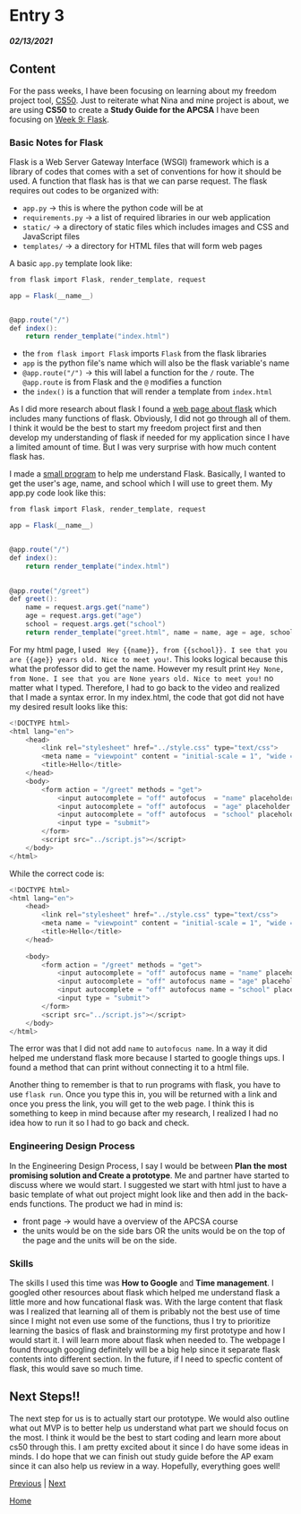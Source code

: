 # Entry 3
##### 02/13/2021

## Content
For the pass weeks, I have been focusing on learning about my freedom project tool, [CS50](https://cs50.harvard.edu/college/2021/fall/). Just to reiterate what Nina and mine project is about, we are using **CS50** to create a **Study Guide for the APCSA** I have been focusing on [Week 9: Flask](https://cs50.harvard.edu/college/2021/fall/weeks/9/).

### Basic Notes for Flask
Flask is a Web Server Gateway Interface (WSGI) framework which is a library of codes that comes with a set of conventions for how it should be used. A function that flask has is that we can parse request. The flask requires out codes to be organized with:
- `app.py` -> this is where the python code will be at
- `requirements.py` -> a list of required libraries in our web application
- `static/` -> a directory of static files which includes images and CSS and JavaScript files
- `templates/` -> a directory for HTML files that will form web pages

A basic `app.py` template look like:
```c#
from flask import Flask, render_template, request

app = Flask(__name__)


@app.route("/")
def index():
    return render_template("index.html")
```
- the `from flask import Flask` imports `Flask` from the flask libraries
- `app` is the python file's name which will also be the flask variable's name 
- `@app.route("/")` -> this will label a function for the `/` route. The `@app.route` is from Flask and the `@` modifies a function
- the `index()` is a function that will render a template from `index.html`

As I did more research about flask I found a [web page about flask](https://www.tutorialspoint.com/flask/flask_overview.htm) which includes many functions of flask. Obviously, I did not go through all of them. I think it would be the best to start my freedom project first and then develop my understanding of flask if needed for my application since I have a limited amount of time. But I was very surprise with how much content flask has.

I made a [small program](https://ide-6bbb60f064c04a0292e9d817cdb2daf9-8080.cs50.ws/) to help me understand Flask. Basically, I wanted to get the user's age, name, and school which I will use to greet them. My app.py code look like this:
```c#
from flask import Flask, render_template, request

app = Flask(__name__)


@app.route("/")
def index():
    return render_template("index.html")
    

@app.route("/greet")
def greet():
    name = request.args.get("name")
    age = request.args.get("age")
    school = request.args.get("school")
    return render_template("greet.html", name = name, age = age, school = school)

```
For my html page, I used ` Hey {{name}}, from {{school}}. I see that you are {{age}} years old. Nice to meet you!`. This looks logical because this what the professor did to get the name. However my result print `Hey None, from None. I see that you are None years old. Nice to meet you!` no matter what I typed. Therefore, I had to go back to the video and realized that I made a syntax error. In my index.html, the code that got did not have my desired result looks like this:
```c#
<!DOCTYPE html>
<html lang="en">
    <head>
        <link rel="stylesheet" href="../style.css" type="text/css">
        <meta name = "viewpoint" content = "initial-scale = 1", "wide = device-width">
        <title>Hello</title>
    </head>    
    <body>
        <form action = "/greet" methods = "get">
            <input autocomplete = "off" autofocus  = "name" placeholder = "Name" type = "text">
            <input autocomplete = "off" autofocus  = "age" placeholder = "Age" type = "text">
            <input autocomplete = "off" autofocus  = "school" placeholder = "School" type = "text">
            <input type = "submit">
        </form>
        <script src="../script.js"></script>
    </body>    
</html>
```
While the correct code is:
```c#
<!DOCTYPE html>
<html lang="en"> 
    <head>
        <link rel="stylesheet" href="../style.css" type="text/css">
        <meta name = "viewpoint" content = "initial-scale = 1", "wide = device-width">
        <title>Hello</title>
    </head>
        
    <body>
        <form action = "/greet" methods = "get">
            <input autocomplete = "off" autofocus name = "name" placeholder = "Name" type = "text">
            <input autocomplete = "off" autofocus name = "age" placeholder = "Age" type = "text">
            <input autocomplete = "off" autofocus name = "school" placeholder = "School" type = "text">
            <input type = "submit">
        </form>
        <script src="../script.js"></script>
    </body>    
</html>
```
The error was that I did not add `name` to `autofocus name`. In a way it did helped me understand flask more because I started to google things ups. I found a method that can print without connecting it to a html file.

Another thing to remember is that to run programs with flask, you have to use `flask run`. Once you type this in, you will be returned with a link and once you press the link, you will get to the web page. I think this is something to keep in mind because after my research, I realized I had no idea how to run it so I had to go back and check.


### Engineering Design Process
In the Engineering Design Process, I say I would be between **Plan the most promising solution and Create a prototype**. Me and partner have started to discuss where we would start. I suggested we start with html just to have a basic template of what out project might look like and then add in the back-ends functions. The product we had in mind is:
 - front page -> would have a overview of the APCSA course
 - the units would be on the side bars OR the units would be on the top of the page and the units will be on the side. 

### Skills
The skills I used this time was **How to Google** and **Time management**. I googled other resources about flask which helped me understand flask a little more and how funcational flask was. With the large content that flask was I realized that learning all of them is pribably not the best use of time since I might not even use some of the functions, thus I try to prioritize learning the basics of flask and brainstorming my first prototype and how I would start it. I will learn more about flask when needed to. The webpage I found through googling definitely will be a big help since it separate flask contents into different section. In the future, if I need to specfic content of flask, this would save so much time.  

## Next Steps!! 
The next step for us is to actually start our prototype. We would also outline what out MVP is to better help us understand what part we should focus on the most. I think it would be the best to start coding and learn more about cs50 through this. I am pretty excited about it since I do have some ideas in minds. I do hope that we can finish out study guide before the AP exam since it can also help us review in a way. Hopefully, everything goes well!

[Previous](entry02.md) | [Next](entry04.md)

[Home](../README.md)
